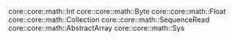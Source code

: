 core::core::math::Int
core::core::math::Byte
core::core::math::Float
core::core::math::Collection
core::core::math::SequenceRead
core::core::math::AbstractArray
core::core::math::Sys